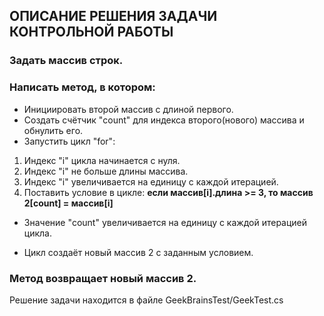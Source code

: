 ## ОПИСАНИЕ РЕШЕНИЯ ЗАДАЧИ КОНТРОЛЬНОЙ РАБОТЫ

### Задать массив строк.

### Написать метод, в котором: 
*  Инициировать второй массив с длиной первого.
*  Создать счётчик "count" для индекса второго(нового) массива и обнулить его.
*  Запустить цикл "for": 
1. Индекс "i" цикла начинается с нуля.
2. Индекс "i" не больше длины массива.
3. Индекс "i" увеличивается на единицу с каждой итерацией.
4. Поставить условие в цикле:
**если  массив[i].длина >= 3, то массив 2[count] = массив[i]**

* Значение "count" увеличивается на единицу с каждой итерацией цикла.

* Цикл создаёт новый массив 2 с заданным условием.

### Метод возвращает новый массив 2.

Решение задачи находится в файле GeekBrainsTest/GeekTest.cs



